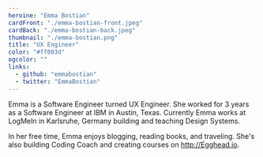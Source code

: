 ```yaml
---
heroine: "Emma Bostian"
cardFront: "./emma-bostian-front.jpeg"
cardBack: "./emma-bostian-back.jpeg"
thumbnail: "./emma-bostian.png"
title: "UX Engineer"
color: "#ff003d"
ogcolor: ""
links:
  - github: "emmabostian"
  - twitter: "EmmaBostian"
---
```


Emma is a Software Engineer turned UX Engineer. She worked for 3 years as a Software Engineer at IBM in Austin, Texas. Currently Emma works at LogMeIn in Karlsruhe, Germany building and teaching Design Systems.

In her free time, Emma enjoys blogging, reading books, and traveling. She's also building Coding Coach and creating courses on http://Egghead.io.
